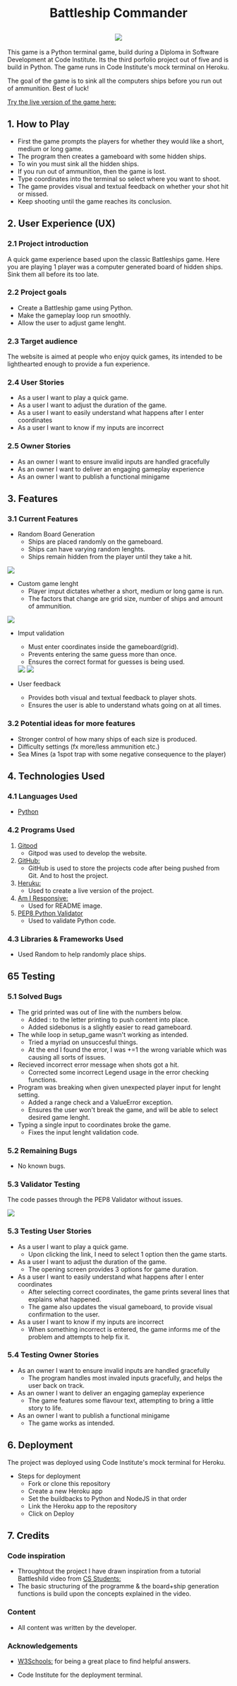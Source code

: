 <h1 align="center">Battleship Commander</h1>

<h2 align="center"><img src="https://github.com/Lasserini/Battleships/blob/main/readme_images/battleships_readme_image.png"></h2>

This game is a Python terminal game, build during a Diploma in Software Development at Code Institute. Its the third porfolio project out of five and is build in Python.
The game runs in Code Institute's mock terminal on Heroku.

The goal of the game is to sink all the computers ships before you run out of ammunition. Best of luck!

[Try the live version of the game here:](https://battleship-commander.herokuapp.com/)

## 1. How to Play
- First the game prompts the players for whether they would like a short, medium or long game.
- The program then creates a gameboard with some hidden ships.
- To win you must sink all the hidden ships.
- If you run out of ammunition, then the game is lost.
- Type coordinates into the terminal so select where you want to shoot.
- The game provides visual and textual feedback on whether your shot hit or missed.
- Keep shooting until the game reaches its conclusion.

## 2. User Experience (UX)

### 2.1 Project introduction
A quick game experience based upon the classic Battleships game. Here you are playing 1 player was a computer generated board of hidden ships.
Sink them all before its too late.

### 2.2 Project goals
- Create a Battleship game using Python.
- Make the gameplay loop run smoothly.
- Allow the user to adjust game lenght.

### 2.3 Target audience
The website is aimed at people who enjoy quick games, its intended to be lighthearted enough to provide a fun experience.

### 2.4 User Stories
- As a user I want to play a quick game.
- As a user I want to adjust the duration of the game.
- As a user I want to easily understand what happens after I enter coordinates
- As a user I want to know if my inputs are incorrect

### 2.5 Owner Stories
- As an owner I want to ensure invalid inputs are handled gracefully
- As an owner I want to deliver an engaging gameplay experience
- As an owner I want to publish a functional minigame

## 3. Features
### 3.1 Current Features
*   Random Board Generation 
    - Ships are placed randomly on the gameboard.
    - Ships can have varying random lenghts.
    - Ships remain hidden from the player until they take a hit.

<img src="https://github.com/Lasserini/Battleships/blob/main/readme_images/game_board.png">

*   Custom game lenght
    - Player imput dictates whether a short, medium or long game is run.
    - The factors that change are grid size, number of ships and amount of ammunition.

<img src="https://github.com/Lasserini/Battleships/blob/main/readme_images/select_game_lenght.png">

*   Imput validation
    - Must enter coordinates inside the gameboard(grid).
    - Prevents entering the same guess more than once.
    - Ensures the correct format for guesses is being used.

    <img src="https://github.com/Lasserini/Battleships/blob/main/readme_images/error_two.png">

    <img src="https://github.com/Lasserini/Battleships/blob/main/readme_images/error_one.png">

*   User feedback
    - Provides both visual and textual feedback to player shots.
    - Ensures the user is able to understand whats going on at all times.
    
### 3.2 Potential ideas for more features
- Stronger control of how many ships of each size is produced.
- Difficulty settings (fx more/less ammunition etc.)
- Sea Mines (a 1spot trap with some negative consequence to the player)

## 4. Technologies Used

### 4.1 Languages Used

-   [Python](https://en.wikipedia.org/wiki/Python_(programming_language))

### 4.2 Programs Used

1. [Gitpod](https://gitpod.io/)
    - Gitpod was used to develop the website.
1. [GitHub:](https://github.com/)
    - GitHub is used to store the projects code after being pushed from Git. And to host the project.
1. [Heruku:](https://www.heroku.com/)
    - Used to create a live version of the project.
1. [Am I Responsive:](http://ami.responsivedesign.is/)
    - Used for README image.
1. [PEP8 Python Validator](https://pep8online.com/)
    - Used to validate Python code.

### 4.3 Libraries & Frameworks Used
- Used Random to help randomly place ships.

## 65 Testing
### 5.1 Solved Bugs
- The grid printed was out of line with the numbers below.
    - Added : to the letter printing to push content into place.
    - Added sidebonus is a slightly easier to read gameboard.
- The while loop in setup_game wasn't working as intended.
    - Tried a myriad on unsuccesful things.
    - At the end I found the error, I was +=1 the wrong variable which was causing all sorts of issues.
- Recieved incorrect error message when shots got a hit.
    - Corrected some incorrect Legend usage in the error checking functions.
- Program was breaking when given unexpected player input for lenght setting.
    - Added a range check and a ValueError exception.
    - Ensures the user won't break the game, and will be able to select desired game lenght.
- Typing a single input to coordinates broke the game.
    - Fixes the input lenght validation code.

### 5.2 Remaining Bugs
- No known bugs.

### 5.3 Validator Testing
The code passes through the PEP8 Validator without issues.

<img src="https://github.com/Lasserini/Battleships/blob/main/readme_images/pep8_battleship_validation.png">

### 5.3 Testing User Stories
- As a user I want to play a quick game.
    - Upon clicking the link, I need to select 1 option then the game starts.
- As a user I want to adjust the duration of the game.
    - The opening screen provides 3 options for game duration.
- As a user I want to easily understand what happens after I enter coordinates
    - After selecting correct coordinates, the game prints several lines that explains what happened.
    - The game also updates the visual gameboard, to provide visual confirmation to the user.
- As a user I want to know if my inputs are incorrect
    - When something incorrect is entered, the game informs me of the problem and attempts to help fix it.

### 5.4 Testing Owner Stories
- As an owner I want to ensure invalid inputs are handled gracefully
    - The program handles most invaled inputs gracefully, and helps the user back on track.
- As an owner I want to deliver an engaging gameplay experience
    - The game features some flavour text, attempting to bring a little story to life.
- As an owner I want to publish a functional minigame
    - The game works as intended.


## 6. Deployment
The project was deployed using Code Institute's mock terminal for Heroku.

*   Steps for deployment   
    - Fork or clone this repository
    - Create a new Heroku app
    - Set the buildbacks to Python and NodeJS in that order
    - Link the Heroku app to the repository
    - Click on Deploy


## 7. Credits

### Code inspiration
- Throughtout the project I have drawn inspiration from a tutorial Battleshild video from [CS Students:](https://www.youtube.com/watch?v=MgJBgnsDcF0)
- The basic structuring of the programme & the board+ship generation functions is build upon the concepts explained in the video.

### Content
-   All content was written by the developer.


### Acknowledgements

- [W3Schools:](https://www.w3schools.com/) for being a great place to find helpful answers.

- Code Institute for the deployment terminal.